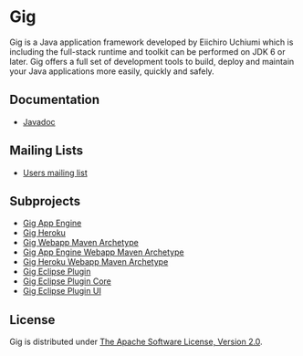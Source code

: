 Gig
===
Gig is a Java application framework developed by Eiichiro Uchiumi which is 
including the full-stack runtime and toolkit can be performed on JDK 6 or later. 
Gig offers a full set of development tools to build, deploy and maintain your 
Java applications more easily, quickly and safely.

Documentation
-------------
* [Javadoc](http://apidocs.eiichiro.org/gig/)

Mailing Lists
-------------
* [Users mailing list](http://groups.google.com/group/gig-users)

Subprojects
-----------
* [Gig App Engine](https://github.com/eiichiro/gig-appengine)
* [Gig Heroku](https://github.com/eiichiro/gig-heroku)
* [Gig Webapp Maven Archetype](https://github.com/eiichiro/gig-archetype-webapp)
* [Gig App Engine Webapp Maven Archetype](https://github.com/eiichiro/gig-archetype-appengine)
* [Gig Heroku Webapp Maven Archetype](https://github.com/eiichiro/gig-archetype-heroku)
* [Gig Eclipse Plugin](https://github.com/eiichiro/org.eiichiro.gig)
* [Gig Eclipse Plugin Core](https://github.com/eiichiro/org.eiichiro.gig.eclipse.core)
* [Gig Eclipse Plugin UI](https://github.com/eiichiro/org.eiichiro.gig.eclipse.ui)

License
-------
Gig is distributed under [The Apache Software License, Version 2.0](http://www.apache.org/licenses/LICENSE-2.0).
